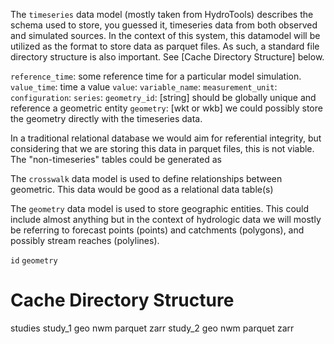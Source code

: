 The `timeseries` data model (mostly taken from HydroTools) describes the schema used to store, you guessed it, timeseries data from both observed and simulated sources.  In the context of this system, this datamodel will be utilized as the format to store data as parquet files.  As such, a standard file directory structure is also important.  See [Cache Directory Structure] below.

`reference_time`: some reference time for a particular model simulation.
`value_time`: time a value
`value`: 
`variable_name`: 
`measurement_unit`: 
`configuration`: 
`series`: 
`geometry_id`: [string] should be globally unique and reference a geometric entity
`geometry`: [wkt or wkb] we could possibly store the geometry directly with the timeseries data.

In a traditional relational database we would aim for referential integrity, but considering that we are storing this data in parquet files, this is not viable. The "non-timeseries" tables could be generated as 

The `crosswalk` data model is used to define relationships between geometric.  This data would be good as a relational data table(s)



The `geometry` data model is used to store geographic entities.  This could include almost anything but in the context of hydrologic data we will mostly be referring to forecast points (points) and catchments (polygons), and possibly stream reaches (polylines).

`id`
`geometry`



# Cache Directory Structure
studies
    study_1
        geo
        nwm
        parquet
        zarr
    study_2
        geo
        nwm
        parquet
        zarr
